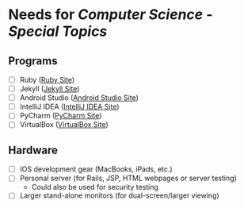 # Needs for _Computer Science - Special Topics_
## Programs
- [ ] Ruby ([Ruby Site](https://www.ruby-lang.org/en/))
- [ ] Jekyll ([Jekyll Site](https://jekyllrb.com/))
- [ ] Android Studio ([Android Studio Site](https://developer.android.com/studio/index.html))
- [ ] IntelliJ IDEA ([IntelliJ IDEA Site](https://www.jetbrains.com/idea/))
- [ ] PyCharm ([PyCharm Site](https://www.jetbrains.com/pycharm/))
- [ ] VirtualBox ([VirtualBox Site](https://www.virtualbox.org/wiki/Downloads))

## Hardware
- [ ] IOS development gear (MacBooks, iPads, etc.)
- [ ] Personal server (for Rails, JSP, HTML webpages or server testing)
  - Could also be used for security testing
- [ ] Larger stand-alone monitors (for dual-screen/larger viewing)
